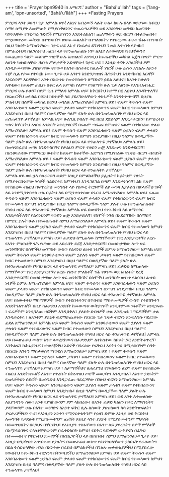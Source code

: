 +++
title = 'Prayer bpn9940 in አማርኛ.'
author = "Bahá'u'lláh"
tags = ['lang-am', 'bpn-unsorted', "Bahá'u'lláh"]
+++
*Fasting Prayers

ምስጋና ላንተ ይሁን፣ ጌታ አምላኬ ሆይ! ለእኔና አብረውኝ ላሉት ሁሉ፣ ከሁሉ በላይ ወደሆነው ክብርህ ሰማየ ሰማያት ለመምጠቅ የሚያስችለንንና ተጠራጣሪዎችን ወደ አንድነትህ መቅደስ ከመግባት ካገዱአቸው የጥርጣሬ ጉድፎች የሚያነፃንን እንድትልክልን፣ ጨለማውን ወደ  ብርሃን በተለወጠበት፣ የሚዘወተረው መቅደስ በተገነባበት፣ ጽሁፍ መልእክት በተገለፀበትና የተዘረጋው ብራና ሽፋኑ በተነሳበት በዚህ ግልፀት እማጠንሃለሁ፡፡
	ጌታዬ ሆይ እኔ ያ የአፍቃሪ ደግነትህን ገመድ አጥብቄ የያዝኩ፣ በምሕረትህና በለጋስነትህ ጠርዝ ላይ የተንጠላጠልኩ ነኝ፡፡ ለእኔና ለተወዳጆቼ   የዚህኛውንና የመጪውን ዓለም መልካም ነገሮች ሁሉ አዘዝልን፤ እንግዲህ ከፍጡሮችህ መካከል እጅግ በጣም ምርጥ ለሆኑት ካዘዝክላቸው ሕቡዕ ሥጦታዎች አድላቸው፤
	ጌታዬ ሆይ ፣ እነዚህ ቀናት አገልጋችህ ፆም እንዲፆሙባቸው ያዘዝካቸው ናቸው፡፡ ከአንተ በስተቀር ከሌሎች ነገሮች ሁሉ ራሱን  አግልሎ ለአንተ ብቻ ሲል የፆመ የተባረከ ነው፡፡ ጌታዬ  ሆይ አንተን እንድንታዘዝና ሕግጋትህን እንድናከብር እርዳኝ፣ እነርሱንም እርዳቸው፣ አንተ በእውነቱ የመረጥከውን ለማድረግ ኃይል አለህና፡፡
	ከአንተ ከሁሉን አዋቂው፣ ከፍጹም ጠቢቡ በቀር ሌላ አምላክ የለም፡፡ የዓለማት ሁሉ ጌታ ለሆነው የእግዚአብሔር ምስጋና ሁሉ ይሁን፤ 
በፆም ጊዜ የማለዳ 
	አምላኬ ሆይ፣ ከቅርበትህ ከተማ በር አርቀህ እንዳትጥለኝና በፍጡሮችህ መካከል በፀጋህ ክስተቶች ላይ  ያደረግሁአቸውን ተስፋዎች እንዳትቀጭብኝ፤  በኃያሉ ምልትህና በሰዎች መካከል በፀጋህ መገለጽ እማጠንሃለሁ፤ አምላኬ ሆይ፣ ፍጹም ቅዱሱን ፍጹም አንፀባራቂውን ፍጹም ኃያሉን ፍጹም  ታላቁን ፍጹም የተከበረውንና ፍጹም ክብር የተመላውን ስምህን እንደያዝኩ፣ በዚህ ዓለምና በወዲያኛው ዓለም ያሉት ሁሉ በተንጠላጠሉበት የካባህ ዘርፍ ላይ ጠንጠላጥዬ ታየኛለህ፡፡
	አምላኬ ሆይ፣ ሁልጊዜ ይበልጥ ወደ በርህ ደጀሰላም እንድታቀርበኝ፣ ከምህረትህ ጥላና ከቸርነትህ አጎበር እንድርቅ እንዳታደርገኝ በፍጹም ጣፋጩ ደምጽህና ፍጹም በተከበረው ቃልህ  እማጠንሃለሁ፡፡ አምላኬ ሆይ፤ ፍጹም ቅዱሱን ፍጹም አንፀባራቂውን ፍጹም ኃያሉን ፍጹም ታላቁን ፍጹም የተከበረውንና ፍጹም ክብር የተመላውን ስምህን እንደያዝኩ፣ በዚህ ዓለምና በወዲያኛው ዓለም ያሉት ሁሉ በተንጠላጠሉበት የካባህ ዘርፍ ላይ ተንጠላጥዬ  ታየኛለህ፡፡
	አምላኬ ሆይ፣ በመጎናፀፊያህ መዓዛ እንድትስበኝና የቃልህን ምርጥ የወይን  ጠጅ  እንድጠጣ እንድታደርገኝ፣ በአንፀባራቂው የግምባርህ ውበትና ከፍጹም  ከፍተኛው አድማስ በሚያበራው የገጽህ ብርሃን ብሩህነት እማጠንሃለሁ፡፡ 
አምላኬ ሆይ ፣ ፍጹም ቅዱሱን ፍጹም አንፀባራቂውን ፍጹም ኃያሉን ፍጹም ታላቁን ፍጹም የተከበረውንና ፍጹም ክብር የተመላውን  ስምህን እንደያዝኩ፣ በዚህ ዓለምና በወዲያኛው ዓለም ያሉት ሁሉ በተንጠላጠሉበት የካባህ ዘርፍ ላይ ተንጠላትዬ ታየኛለህ፡፡  
አምላኬ ሆይ ወደ ኋላ ሳላፈገፍግ  ወይም እነዚያ  በምልክቶችህ ያፌዙትና ከፊትህም የዞሩት በሚያቀርቡአቸው ሃሳቦች ሳልደናቀፍ እምነትህን እንዲገለግል በጣም እንድታነሳሳኝ፣ ልክ ፍጹም  የተከበረው ብዕርህ በፍጥረትህ መንግስት ላይ የስውር ትርጉሞች ልዩ መዓዛ እያፈሰሰ በጽላቶችህ ገጾች ላይ እንደሚንቀሳቀስ ሁሉ በፊትህ ላይ በሚንቀሳቀሰው ፀጉርህ እማጠንሃለሁ፡፡ አምላኬ ሆይ፣ ፍጹመ ቅዱሱን ፍፁም  አንፀባራቂውን ፍጹም ኃያሉን ፍጹም ታላቁን ፍጹም የተከበረውንና ፍጹም ክብር የተመላውን ስምህን እንደያዝኩ፣ በዚህ ዓለምና በወዲያኛው ዓለም ያሉት ሁሉ በተንጠላጠሉበት የካባህ ዘርፍ  ላይ ተንጠላጥዬ ታየኛለህ፡፡ 
	አምላኬ ሆይ በውበትህ የቀኑ ኮከብ ላይ ለማተኮር እንድታስችለኝና የልሳንህንም የወይን ጠጅ  እንድታድለኝ፣ የስሞች ንጉስ በአደረግኽው በሰማይና በምድር ያሉት ሁሉ በተመሰጡበት ስምህ እማጠንሃለሁ፡፡ አምላኬ ሆይ፣  ፍጹም ቅዱሱን ፍጹም አንፀባራቂውን ፍጹም ኃያሉን ፍጹም ታላቁን ፍጹም የተከበረውንና ፍጹም ክብር የተመላውን  ስምህን እንደያዝኩ፣ በዚህ ዓለምና በወዲያኛው ዓለም ያሉት ሁሉ በተንጠላጠሉበት የካባህ ዘርፍ ላይ ተንጠላጥዬ ታየኛለህ፡፡ 
	አምላኬ ሆይ፣ ፈቃድህ ከሚጠላው ከማንኛውም ነገር እንድታርቀኝና እርሱ የአንተ ምልክቶች ጎሕ የሆነው ወደ አበራበት ደረጃ እንድታቀርበኝ፣ በመለኮታዊው ሎጥ ዛፍ መንኮሻኮሽና በስሞችህ መንግስት ውስጥ የልሳንህ ልዝብ ነፋሾች ድምጽ እማጠንሃለሁ፡፡ አምላኬ ሆይ፣  ፍጹም ቅዱሱን ፍጹም አንፀባራቂውን ፍጹም ኃያሉን ፍጹም ታላቁን ፍጹም የተከበረውን ፍጹም ክብር የተመላውን ስምህን እንደያዝኩ፣ በዚህ ዓለምና በወዲያኛው ዓለም ያሉት ሁሉ በተንጠላጠሉበት የካባህ ዘርፍ ላይ ተንጠላጥዬ ታየኛለህ፡፡
	አምላኬ ሆይ፣ ፈቃድህ ከሚጠላው ከማንኛውም ነገር እንድታርቀኝና እርሱ የአንተ ምልክቶች ጎሕ የሆነው ወደ አበራበት ደረጃ እንድታቀርበኝ፣ በመለኮታዊው ሎጥ ዛፍ መንኮሻኮሽና በስሞችህ መንግስት ውስጥ የልሳንህ ልዝብ ነፋሾች ድምጽ እማጠንሃለሁ፡፡ አምላኬ ሆይ፣ ፍጹም ቅዱሱን፣ ፍጹም አንፀባራቂውን  ፍጹም ኃያሉን ፍጹም ታላቁን ፍጹም የተከበረውንና ፍጹም ክብር  የተመላውን ስምህን እንደያዝኩ፣ በዚህ ዓለምና በወዲያኛው ዓለም ያሉት ሁሉ በተንጠላጠሉበት የካባህ ዘርፍ ላይ ተንጠላጥዬ ታየኛለህ፡፡
	አምላኬ ሆይ፣ በዕውቀትህ ማከማቻዎች ውስጥ የተደበቁትንና በጥበብህ ማስቀመጫዎች ውስጥ የተሸሸጉትን እንድትገልጥልኝ፣ በዚያ ከፈቃድህ አንደበት ከመውጣቱ ውቅያኖሶች እንዲተምሙ ነፋሶችም እንዲነፍሱ ፣ ፍሬዎችም እንዲገለጡ ዛፎችም እንዲበቅሉ፣ ያለፉት ደብዛዎች ሁሉ እንዲጠፉ ፣ ግርዶሾችም ሁሉ እንዲተረተሩ ፣ ለአንተም ያደሩት ወደማይጨቆነው  የእነርሱ ጌታ ገጽታ  ብርሃን እንዲለግሱ ባደረገው ፊደል እማጠንሃለሁ፣ አምላኬ ሆይ ፍጹም ቅዱሱን ፍጹም አንፀባራቂውን ፍጹም ኃያሉን ፍጹም ታላቁን ፍጹም የተከበረውንና ፍጹም ክብር የተመላውን ስምህን እንደያዝኩ፣ በዚህ ዓለምና በወዲያኛውም ዓለም ያሉት ሁሉ በተንጠላጠሉበት የካባህ ዘርፍ ላይ ተንጠላጥዬ ታየኛለህ፤
	አምላኬ ሆይ በመጽሐፍህ ውስጥ አንተ ላወረድከውና በፈቃድህም ለተከሰተው ከበቁት ጋር እንድትቆጥረኝ፣ እንቅልፍን ከሕሩያንህና  ከተወዳጆችህ አይኖች ባባረረው የፍቅርህ እሳት፣ ጎህ በሚቀድበትም ሰዓት በእነርሱ አንተን ማስታወስና ማወደስ እማጠንሃለሁ፡፡  አምላኬ ሆይ ፣ ፍጹም  ቅዱሱን ፍጹም አንፀባራቂውን፣  ፍጹም ኃያሉን፣ ፍጹም ታላቁን፣ ፍጹም የተከበረውንና ፍጹም ክብር የተመላውን ስምህን እንደያዝኩ፣ በዚህ ዓለምና በወዲኛው ዓለም  ያሉት ሁሉ በተንጠላጠሉበት የካባህ ዘርፍ ላይ ተንጠላጥዬ  ታየኛለህ፡፡ 
	አምላኬ ሆይ ፣ ለታማኖችህና ለሕሩያንህ የፃፍከውን ለኔም ፍጹም በተከበረው ብዕርህ  እንድትጽፍልኝ  ለአንተ የቀረቡት በትዕዛዝህ ጦሮች መወጋትን እንዲቀበሉ፣ ለአንተ ያደሩትም  የጠላቶችህን ሰይፎች በመነግድህ እንዲጋፈጡ  ባደረጋቸው በገጽህ ብርሃን እማጠንሃለሁ፡፡ አምላኬ ሆይ፣ ፍጹም ቅዱሱን ፍጹም አንፀባራቂውን  ፍጹም  ኃያሉን ፍጹም ታላቁን ፍጹም የተከበረውንና ፍጹም ክብር ተመላውን ስምህን እንደያዝኩ፣ በዚህ ዓለምና በወዲያኛው ዓለም ያሉት ሁሉ በተንጠላጠሉበት የካባህ ዘርፍ ላይ  ተንጠላጥዬ ታየኛለህ፡፡ 
	አምላኬ ሆይ፣ ወደ አንተ ለተመለሰው ለእያንዳንዱ ሰው፣ አንተ የያዝከውንም ፆም ላከበረው፣ በአንተ ፈቃድ ካልሆነ በቀር ለማናገሩትና ያላቸውንም ሁሉ በአንተ መንገድና ለአንተ ፍቅር ሲሉ ለሰውት ያዘዝከውን ካሳ እንድትጽፍለት፣ ያፍቃሪዎችህን ጥሪ፣ የእነዚያን አንተን የሚናፍቀቱትንም የኃዘን ድምጽ እነዚያ ወደ ቅርበትህ ለመግባት የታደሉት የሚያሰሙትንም ጩኽት  እነዚያ ላንተ ያደሩት የሚያሰሙትንም ማቃሰት ባዳመጥህበትና በፀጋህና በቸርነትህ፣ የእነዚያን ተስፋቸውን በአንተ ላይ ያደረጉትን ሰዎች ምኞቶች በአሟላህበትና ፍላጎቶቻቸውንም በፈቀድክበት ስምህ፤ የይቅር ባይነትም ውቅያኖስ በፊትህ በተመመበትና የቸርነትህ ደመናዎች በአገልጋዮችህ ላይ በዘነቡበት ስምህ እማጠንሃለሁ፡፡
ጌታዬ ሆይ፣ እነዚያ ህግጋትህን አጥብቀው የያዙትና በመጽሐፍህ ውስጥ የደነገግህላቸውን ያከበሩት የፈፀሙትን በደል ትሰርዝላቸው ዘንድ  በአንተው በራስህ በምልክቶችህ በግልጽ መታወቂያዎችህ በሚያበራው የውበትህ የቀኑ ኮከብ  ብርሃንና  በቅንጫፎችህ እማጠንሃለሁ፡፡ አምላኬ ሆይ  ፍጹም ቅዱሱን ፍጹም አንፀባራቂውን ፍጹም ኃያሉን ፍጹም ታላቁን ፍጹም የተከበረውንና ፍጹም ክብር የተመላውን ስምህን እንደያዝኩ በዚህ ዓለምና በወዲያኛው ዓለም ያሉት ሁሉ በተንጠላጠሉበት የካባህ ዘርፍ ላይ ተንጠላጥዬ ታየኛለህ፤
